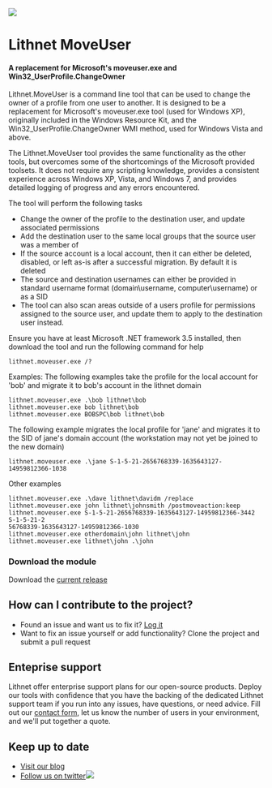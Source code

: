 ![](https://lithnet.github.io/images/logo-ex-small.png)
# Lithnet MoveUser
#### A replacement for Microsoft's moveuser.exe and Win32_UserProfile.ChangeOwner

Lithnet.MoveUser is a command line tool that can be used to change the owner of a profile from one user to another. It is designed to be a replacement for Microsoft's moveuser.exe tool (used for Windows XP), originally included in the Windows Resource Kit, and the Win32_UserProfile.ChangeOwner WMI method, used for Windows Vista and above. 

The Lithnet.MoveUser tool provides the same functionality as the other tools, but overcomes some of the shortcomings of the Microsoft provided toolsets. It does not require any scripting knowledge, provides a consistent experience across Windows XP, Vista, and Windows 7, and provides detailed logging of progress and any errors encountered.

The tool will perform the following tasks

- Change the owner of the profile to the destination user, and update associated permissions
- Add the destination user to the same local groups that the source user was a member of
- If the source account is a local account, then it can either be deleted, disabled, or left as-is after a successful migration. By default it is deleted
- The source and destination usernames can either be provided in standard username format (domain\username, computer\username) or as a SID
- The tool can also scan areas outside of a users profile for permissions assigned to the source user, and update them to apply to the destination user instead.

Ensure you have at least Microsoft .NET framework 3.5 installed, then download the tool and run the following command for help

```
lithnet.moveuser.exe /?
```

Examples:
The following examples take the profile for the local account for 'bob' and migrate it to bob's account in the lithnet domain

```
lithnet.moveuser.exe .\bob lithnet\bob
lithnet.moveuser.exe bob lithnet\bob
lithnet.moveuser.exe BOBSPC\bob lithnet\bob
```

The following example migrates the local profile for 'jane' and migrates it to the SID of jane's domain account (the workstation may not yet be joined to the new domain)

```
lithnet.moveuser.exe .\jane S-1-5-21-2656768339-1635643127-14959812366-1038
```
Other examples

```
lithnet.moveuser.exe .\dave lithnet\davidm /replace
lithnet.moveuser.exe john lithnet\johnsmith /postmoveaction:keep
lithnet.moveuser.exe S-1-5-21-2656768339-1635643127-14959812366-3442 S-1-5-21-2
56768339-1635643127-14959812366-1030
lithnet.moveuser.exe otherdomain\john lithnet\john
lithnet.moveuser.exe lithnet\john .\john
```

### Download the module
Download the [current release](https://github.com/lithnet/moveuser/releases/)

## How can I contribute to the project?
* Found an issue and want us to fix it? [Log it](https://github.com/lithnet/moveuser/issues)
* Want to fix an issue yourself or add functionality? Clone the project and submit a pull request

## Enteprise support
Lithnet offer enterprise support plans for our open-source products. Deploy our tools with confidence that you have the backing of the dedicated Lithnet support team if you run into any issues, have questions, or need advice. Fill out our [contact form](https://lithnet.io/contact-us), let us know the number of users in your environment, and we'll put together a quote.

## Keep up to date
* [Visit our blog](http://blog.lithnet.io)
* [Follow us on twitter](https://twitter.com/lithnet_io)![](http://twitter.com/favicon.ico)
